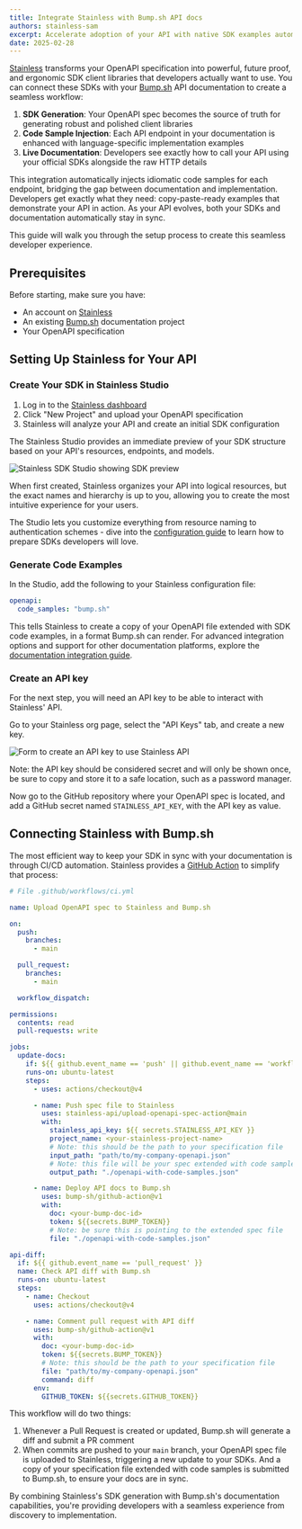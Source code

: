 ```yaml
---
title: Integrate Stainless with Bump.sh API docs
authors: stainless-sam
excerpt: Accelerate adoption of your API with native SDK examples automatically integrated into your API documentation
date: 2025-02-28
---
```


[Stainless](https://www.stainless.com) transforms your OpenAPI specification into powerful, future proof, and ergonomic SDK client libraries that developers
actually want to use. You can connect these SDKs with your [Bump.sh](https://bump.sh) API documentation to create a
seamless workflow:

1. **SDK Generation**: Your OpenAPI spec becomes the source of truth for generating robust and polished client libraries
2. **Code Sample Injection**: Each API endpoint in your documentation is enhanced with language-specific implementation examples
3. **Live Documentation**: Developers see exactly how to call your API using your official SDKs alongside the raw HTTP details

This integration automatically injects idiomatic code samples for each endpoint, bridging the gap between documentation and implementation. Developers get exactly what they need: copy-paste-ready examples that demonstrate your API in action. As your API evolves, both your SDKs and documentation automatically stay in sync.

This guide will walk you through the setup process to create this seamless developer experience.

## Prerequisites

Before starting, make sure you have:

- An account on [Stainless](https://app.stainless.com/signup)
- An existing [Bump.sh](https://bump.sh/) documentation project
- Your OpenAPI specification

## Setting Up Stainless for Your API

### Create Your SDK in Stainless Studio

1. Log in to the [Stainless dashboard](https://app.stainless.com/)
2. Click "New Project" and upload your OpenAPI specification
3. Stainless will analyze your API and create an initial SDK configuration

The Stainless Studio provides an immediate preview of your SDK structure based on your API's resources, endpoints, and models.

![Stainless SDK Studio showing SDK preview](/images/guides/stainless-integration/studio-preview.png)

When first created, Stainless organizes your API into logical resources, but the exact names and hierarchy is up to you,
allowing you to create the most intuitive experience for your users.

The Studio lets you customize everything from resource naming to authentication schemes - dive into the [configuration
guide](https://app.stainless.com/docs/guides/configure) to learn how to prepare SDKs developers will love.

### Generate Code Examples

In the Studio, add the following to your Stainless configuration file:

```yaml
openapi:
  code_samples: "bump.sh"
```

This tells Stainless to create a copy of your OpenAPI file extended with SDK code examples, in a format Bump.sh can
render. For advanced integration options and support for other documentation platforms, explore the [documentation integration guide](https://app.stainless.com/docs/guides/integrate-docs).

### Create an API key

For the next step, you will need an API key to be able to interact with Stainless' API.

Go to your Stainless org page, select the "API Keys" tab, and create a new key.

![Form to create an API key to use Stainless API](/images/guides/stainless-integration/create-api-key.png)

Note: the API key should be considered secret and will only be shown once, be sure to copy and store it to a safe location,
such as a password manager.

Now go to the GitHub repository where your OpenAPI spec is located, and add a GitHub secret named `STAINLESS_API_KEY`,
with the API key as value.

## Connecting Stainless with Bump.sh

The most efficient way to keep your SDK in sync with your documentation is through CI/CD automation.
Stainless provides a
[GitHub Action](https://github.com/marketplace/actions/stainless-upload-openapi-specification) to simplify that process:

```yaml
# File .github/workflows/ci.yml

name: Upload OpenAPI spec to Stainless and Bump.sh

on:
  push:
    branches:
      - main

  pull_request:
    branches:
      - main

  workflow_dispatch:

permissions:
  contents: read
  pull-requests: write

jobs:
  update-docs:
    if: ${{ github.event_name == 'push' || github.event_name == 'workflow_dispatch' }}
    runs-on: ubuntu-latest
    steps:
      - uses: actions/checkout@v4

      - name: Push spec file to Stainless
        uses: stainless-api/upload-openapi-spec-action@main
        with:
          stainless_api_key: ${{ secrets.STAINLESS_API_KEY }}
          project_name: <your-stainless-project-name>
          # Note: this should be the path to your specification file
          input_path: "path/to/my-company-openapi.json"
          # Note: this file will be your spec extended with code samples
          output_path: "./openapi-with-code-samples.json"

      - name: Deploy API docs to Bump.sh
        uses: bump-sh/github-action@v1
        with:
          doc: <your-bump-doc-id>
          token: ${{secrets.BUMP_TOKEN}}
          # Note: be sure this is pointing to the extended spec file
          file: "./openapi-with-code-samples.json"

api-diff:
  if: ${{ github.event_name == 'pull_request' }}
  name: Check API diff with Bump.sh
  runs-on: ubuntu-latest
  steps:
    - name: Checkout
      uses: actions/checkout@v4

    - name: Comment pull request with API diff
      uses: bump-sh/github-action@v1
      with:
        doc: <your-bump-doc-id>
        token: ${{secrets.BUMP_TOKEN}}
        # Note: this should be the path to your specification file
        file: "path/to/my-company-openapi.json"
        command: diff
      env:
        GITHUB_TOKEN: ${{secrets.GITHUB_TOKEN}}
```

This workflow will do two things:

1. Whenever a Pull Request is created or updated, Bump.sh will generate a diff and submit a PR comment
2. When commits are pushed to your `main` branch, your OpenAPI spec file is uploaded to Stainless, triggering a new
   update to your SDKs. And a copy of your specification file extended with code samples is submitted to Bump.sh, to
   ensure your docs are in sync.

By combining Stainless's SDK generation with Bump.sh's documentation capabilities, you're providing developers with a seamless experience from discovery to implementation.
